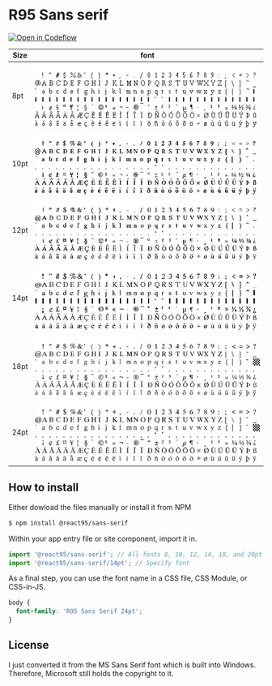# R95 Sans serif

[![Open in Codeflow](https://developer.stackblitz.com/img/open_in_codeflow_small.svg)](https://stackblitz.com/~/github.com/React95/R95-Sans-serif)

| Size | font                                      |
| ---- | ----------------------------------------- |
| 8pt  | ![8pt](./sources/8pt/MS%20Serif_8.png)    |
| 10pt | ![10pt](./sources/10pt/MS%20Serif_10.png) |
| 12pt | ![12pt](./sources/12pt/MS%20Serif_12.png) |
| 14pt | ![14pt](./sources/14pt/MS%20Serif_14.png) |
| 18pt | ![18pt](./sources/18pt/MS%20Serif_18.png) |
| 24pt | ![24pt](./sources/24pt/MS%20Serif_24.png) |

## How to install

Either dowload the files manually or install it from NPM

```bash
$ npm install @react95/sans-serif
```

Within your app entry file or site component, import it in.

```js
import '@react95/sans-serif'; // All fonts 8, 10, 12, 14, 18, and 20pt
import '@react95/sans-serif/14pt'; // Specify font
```

As a final step, you can use the font name in a CSS file, CSS Module, or CSS-in-JS.

```css
body {
  font-family: 'R95 Sans Serif 24pt';
}
```

## License

I just converted it from the MS Sans Serif font which is built into Windows. Therefore, Microsoft still holds the copyright to it.
